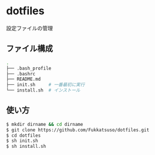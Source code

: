 # dotfiles

設定ファイルの管理

## ファイル構成
```sh
. 
├── .bash_profile
├── .bashrc
├── README.md 
├── init.sh     # 一番最初に実行
└── install.sh  # インストール
```

## 使い方
```sh
$ mkdir dirname && cd dirname
$ git clone https://github.com/Fukkatsuso/dotfiles.git
$ cd dotfiles
$ sh init.sh
$ sh install.sh
```

<!-- iterm2設定 -->
<!-- vscode設定 -->